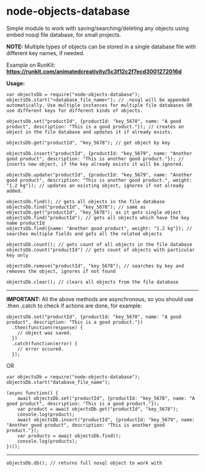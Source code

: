 # node-objects-database
Simple module to work with saving/searching/deleting any objects using embed nosql file database, for small projects.

**NOTE:** Multiple types of objects can be stored in a single database file with different key names, if needed.

Example on RunKit: **https://runkit.com/animatedcreativity/5c3f12c2f7ecd3001272016d**

**Usage:**

```
var objectsDb = require("node-objects-database");
objectsDb.start("<database_file_name>"); // .nosql will be appended automatically. Use multiple instances for multiple file databases OR use different keys for different kinds of objects.
```

```
objectsDb.set("productId", {productId: "key_5678", name: "A good product", description: "This is a good product."}); // creates an object in the file database and updates it if already exists.
```

```
objectsDb.get("productId", "key_5678"); // get object by key
```

```
objectsDb.insert("productId", {productId: "key_5679", name: "Another good product", description: "This is another good product."}); // inserts new object, if the key already exists it will be ignored.
```

```
objectsDb.update("productId", {productId: "key_5679", name: "Another good product", description: "This is another good product.", weight: "1.2 kg"}); // updates an existing object, ignores if not already added.
```

```
objectsDb.find(); // gets all objects in the file database
objectsDb.find("productId", "key_5678"); // same as objectsDb.get("productId", "key_5678"); as it gets single object
objectsDb.find("productId"); // gets all objects which have the key name productId
objectsDb.find({name: "Another good product", weight: "1.2 kg"}); // searches multiple fields and gets all the related objects
```

```
objectsDb.count(); // gets count of all objects in the file database
objectsDb.count("productId") // gets count of objects with particular key only
```

```
objectsDb.remove("productId", "key_5678"); // searches by key and removes the object, ignores if not found
```

```
objectsDb.clear(); // clears all objects from the file database
```

----------------------------------------------------

**IMPORTANT:** All the above methods are asynchronous, so you should use .then .catch to check if actions are done, for example:

```
objectsDb.set("productId", {productId: "key_5678", name: "A good product", description: "This is a good product."})
  .then(function(response) {
    // object was saved.
  })
  .catch(function(error) {
    // error occured.
  });
```

OR

```
var objectsDb = require("node-objects-database");
objectsDb.start("database_file_name");

(async function() {
    await objectsDb.set("productId", {productId: "key_5678", name: "A good product", description: "This is a good product."});
    var product = await objectsDb.get("productId", "key_5678");
    console.log(product);
    await objectsDb.insert("productId", {productId: "key_5679", name: "Another good product", description: "This is another good product."});
    var products = await objectsDb.find();
    console.log(products);
})();
```

-----------------------------------------------------

```
objectsDb.db(); // returns full nosql object to work with
```